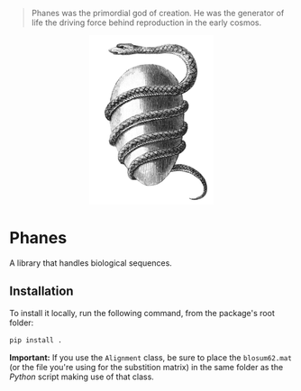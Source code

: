 > Phanes was the primordial god of creation. He was the generator of life the driving force behind reproduction in the
> early cosmos.

<div align="center">
<img src="orphic_egg.png" alt="Orphic Egg" />
</div>

# Phanes

A library that handles biological sequences.

## Installation

To install it locally, run the following command, from the package's root folder:

```sh
pip install .
```

**Important:** If you use the `Alignment` class, be sure to place the `blosum62.mat` (or the file you're using for the
substition matrix) in the same folder as the *Python* script making use of that class.